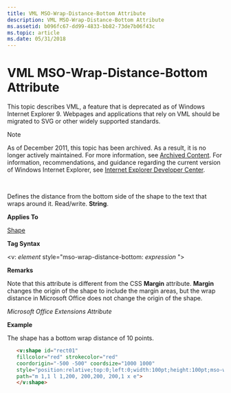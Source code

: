```yaml
---
title: VML MSO-Wrap-Distance-Bottom Attribute
description: VML MSO-Wrap-Distance-Bottom Attribute
ms.assetid: b096fc67-dd99-4833-bb82-73de7b06f43c
ms.topic: article
ms.date: 05/31/2018
---
```


# VML MSO-Wrap-Distance-Bottom Attribute

This topic describes VML, a feature that is deprecated as of Windows Internet Explorer 9. Webpages and applications that rely on VML should be migrated to SVG or other widely supported standards.

> [!Note]  
> As of December 2011, this topic has been archived. As a result, it is no longer actively maintained. For more information, see [Archived Content](https://docs.microsoft.com/previous-versions/windows/internet-explorer/ie-developer/). For information, recommendations, and guidance regarding the current version of Windows Internet Explorer, see [Internet Explorer Developer Center](https://msdn.microsoft.com/ie/).

 

Defines the distance from the bottom side of the shape to the text that wraps around it. Read/write. **String**.

**Applies To**

[Shape](shape-element--vml.md)

**Tag Syntax**

<v: *element* style="mso-wrap-distance-bottom: *expression* ">

**Remarks**

Note that this attribute is different from the CSS **Margin** attribute. **Margin** changes the origin of the shape to include the margin areas, but the wrap distance in Microsoft Office does not change the origin of the shape.

*Microsoft Office Extensions Attribute*

**Example**

The shape has a bottom wrap distance of 10 points.


```HTML
   <v:shape id="rect01"
   fillcolor="red" strokecolor="red"
   coordorigin="-500 -500" coordsize="1000 1000"
   style="position:relative;top:0;left:0;width:100pt;height:100pt;mso-wrap-distance-bottom:10pt"
   path="m 1,1 l 1,200, 200,200, 200,1 x e">
   </v:shape>
```



 

 




